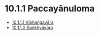 

# 10.1.1 Paccayānuloma

* [10.1.1.1 Vibhaṅgavāra](10.1.1/10.1.1.1.md)
* [10.1.1.2 Saṅkhyāvāra](10.1.1/10.1.1.2.md)




